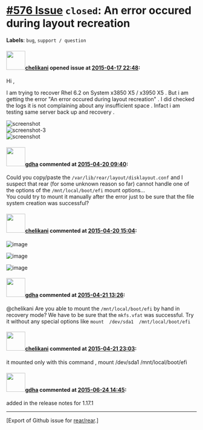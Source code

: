 [\#576 Issue](https://github.com/rear/rear/issues/576) `closed`: An error occured during layout recreation
==========================================================================================================

**Labels**: `bug`, `support / question`

#### <img src="https://avatars.githubusercontent.com/u/12000884?v=4" width="50">[chelikani](https://github.com/chelikani) opened issue at [2015-04-17 22:48](https://github.com/rear/rear/issues/576):

Hi ,

I am trying to recover Rhel 6.2 on System x3850 X5 / x3950 X5 . But i am
getting the error "An error occured during layout recreation" . I did
checked the logs it is not complaining about any insufficient space .
Infact i am testing same server back up and recovery .

![screenshot](https://cloud.githubusercontent.com/assets/12000884/7212262/38e8516c-e532-11e4-85c8-3c337992fdb7.png)  
![screenshot-3](https://cloud.githubusercontent.com/assets/12000884/7212263/38e85f7c-e532-11e4-864e-22855a36db2e.png)  
![screenshot](https://cloud.githubusercontent.com/assets/12000884/7212269/4757ccfa-e532-11e4-934f-5dd8a54456ee.png)

#### <img src="https://avatars.githubusercontent.com/u/888633?u=cdaeb31efcc0048d3619651aa18dd4b76e636b21&v=4" width="50">[gdha](https://github.com/gdha) commented at [2015-04-20 09:40](https://github.com/rear/rear/issues/576#issuecomment-94408858):

Could you copy/paste the `/var/lib/rear/layout/disklayout.conf` and I
suspect that rear (for some unknown reason so far) cannot handle one of
the options of the `/mnt/local/boot/efi` mount options...  
You could try to mount it manually after the error just to be sure that
the file system creation was successful?

#### <img src="https://avatars.githubusercontent.com/u/12000884?v=4" width="50">[chelikani](https://github.com/chelikani) commented at [2015-04-20 15:04](https://github.com/rear/rear/issues/576#issuecomment-94477145):

![image](https://cloud.githubusercontent.com/assets/12000884/7233030/d395e79e-e74c-11e4-82bd-5422cd187354.png)

![image](https://cloud.githubusercontent.com/assets/12000884/7233049/f9f2a814-e74c-11e4-91e5-6ff401a8568c.png)

![image](https://cloud.githubusercontent.com/assets/12000884/7233067/0fc6dd0e-e74d-11e4-9e73-e3a65e112f9f.png)

#### <img src="https://avatars.githubusercontent.com/u/888633?u=cdaeb31efcc0048d3619651aa18dd4b76e636b21&v=4" width="50">[gdha](https://github.com/gdha) commented at [2015-04-21 13:26](https://github.com/rear/rear/issues/576#issuecomment-94793138):

@chelikani Are you able to mount the `/mnt/local/boot/efi` by hand in
recovery mode? We have to be sure that the `mkfs.vfat` was successful.
Try it without any special options like
`mount  /dev/sda1  /mnt/local/boot/efi`

#### <img src="https://avatars.githubusercontent.com/u/12000884?v=4" width="50">[chelikani](https://github.com/chelikani) commented at [2015-04-21 23:03](https://github.com/rear/rear/issues/576#issuecomment-94967252):

it mounted only with this command , mount /dev/sda1 /mnt/local/boot/efi

#### <img src="https://avatars.githubusercontent.com/u/888633?u=cdaeb31efcc0048d3619651aa18dd4b76e636b21&v=4" width="50">[gdha](https://github.com/gdha) commented at [2015-06-24 14:45](https://github.com/rear/rear/issues/576#issuecomment-114894539):

added in the release notes for 1.17.1

------------------------------------------------------------------------

\[Export of Github issue for
[rear/rear](https://github.com/rear/rear).\]
